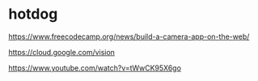 # hotdog

https://www.freecodecamp.org/news/build-a-camera-app-on-the-web/

https://cloud.google.com/vision

https://www.youtube.com/watch?v=tWwCK95X6go

